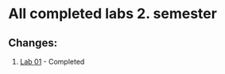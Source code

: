 # All completed labs 2. semester

## Changes:
1. [Lab 01](https://github.com/MaximkaNet/karazin-lab/tree/lab1) - Completed

